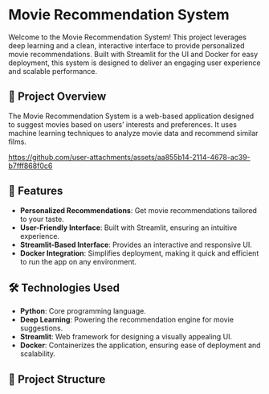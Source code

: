 # Movie Recommendation System

Welcome to the Movie Recommendation System! This project leverages deep learning and a clean, interactive interface to provide personalized movie recommendations. Built with Streamlit for the UI and Docker for easy deployment, this system is designed to deliver an engaging user experience and scalable performance.

## 🚀 Project Overview

The Movie Recommendation System is a web-based application designed to suggest movies based on users’ interests and preferences. It uses machine learning techniques to analyze movie data and recommend similar films.

https://github.com/user-attachments/assets/aa855b14-2114-4678-ac39-b7fff868f0c6

## 🎯 Features

- **Personalized Recommendations**: Get movie recommendations tailored to your taste.
- **User-Friendly Interface**: Built with Streamlit, ensuring an intuitive experience.
- **Streamlit-Based Interface**: Provides an interactive and responsive UI.
- **Docker Integration**: Simplifies deployment, making it quick and efficient to run the app on any environment.

## 🛠️ Technologies Used

- **Python**: Core programming language.
- **Deep Learning**: Powering the recommendation engine for movie suggestions.
- **Streamlit**: Web framework for designing a visually appealing UI.
- **Docker**: Containerizes the application, ensuring ease of deployment and scalability.

## 📂 Project Structure








